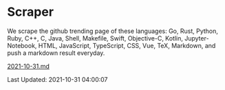 # Scraper

We scrape the github trending page of these languages: Go, Rust, Python, Ruby, C++, C, Java, Shell, Makefile, Swift, Objective-C, Kotlin, Jupyter-Notebook, HTML, JavaScript, TypeScript, CSS, Vue, TeX, Markdown, and push a markdown result everyday.

[2021-10-31.md](https://github.com/yangwenmai/github-trending-backup/blob/master/2021-10-31.md)

Last Updated: 2021-10-31 04:00:07